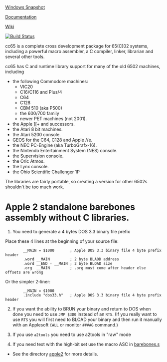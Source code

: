 [Windows Snapshot](http://sourceforge.net/projects/cc65/files/cc65-snapshot-win32.zip)

[Documentation](http://cc65.github.io/doc)

[Wiki](http://github.com/cc65/wiki/wiki)

[![Build Status](https://api.travis-ci.org/cc65/cc65.svg?branch=master)](https://travis-ci.org/cc65/cc65/builds)

cc65 is a complete cross development package for 65(C)02 systems, including
a powerful macro assembler, a C compiler, linker, librarian and several
other tools.

cc65 has C and runtime library support for many of the old 6502 machines,
including

- the following Commodore machines:
  - VIC20
  - C16/C116 and Plus/4
  - C64
  - C128
  - CBM 510 (aka P500)
  - the 600/700 family
  - newer PET machines (not 2001).
- the Apple ]\[+ and successors.
- the Atari 8 bit machines.
- the Atari 5200 console.
- GEOS for the C64, C128 and Apple //e.
- the NEC PC-Engine (aka TurboGrafx-16).
- the Nintendo Entertainment System (NES) console.
- the Supervision console.
- the Oric Atmos.
- the Lynx console.
- the Ohio Scientific Challenger 1P

The libraries are fairly portable, so creating a version for other 6502s
shouldn't be too much work.

# Apple 2 standalone barebones assembly without C libraries.

1. You need to generate a 4 bytes DOS 3.3 binary file prefix

 Place these 4 lines at the beginning of your source file:

            __MAIN = $1000       ; Apple DOS 3.3 binary file 4 byte prefix header
            .word __MAIN         ; 2 byte BLAOD address
            .word __END - __MAIN ; 2 byte BLOAD size
            .org  __MAIN         ; .org must come after header else offsets are wrong

 Or the simpler 2-liner:

            __MAIN = $1000
            .include "dos33.h"   ; Apple DOS 3.3 binary file 4 byte prefix header


2. If you want the ability to BRUN your binary and return to DOS when done you need to use `JMP $3D0` instead of an `RTS`. (If you really want to use `RTS` you will first need to BLOAD your binary and then run it manually with an Applesoft `CALL` or monitor `####G` command.)

3. If you use `a2tools` you need to use a2tools in "raw" mode

4. If you need text with the high-bit set use the macro ASC in [barebones.s](apple2/barebones.s)

* See the directory [apple2](apple2/) for more details.


